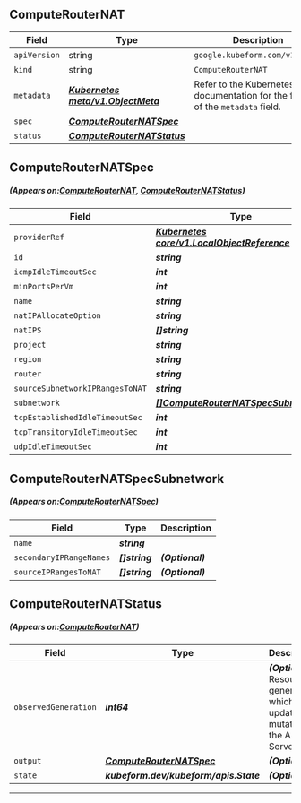 ## ComputeRouterNAT
| Field | Type | Description |
| ------ | ----- | ----------- |
| `apiVersion` | string | `google.kubeform.com/v1alpha1` |
|    `kind` | string | `ComputeRouterNAT` |
| `metadata` | ***[Kubernetes meta/v1.ObjectMeta](https://kubernetes.io/docs/reference/generated/kubernetes-api/v1.13/#objectmeta-v1-meta)***|Refer to the Kubernetes API documentation for the fields of the `metadata` field.|
| `spec` | ***[ComputeRouterNATSpec](#ComputeRouterNATSpec)***||
| `status` | ***[ComputeRouterNATStatus](#ComputeRouterNATStatus)***||
## ComputeRouterNATSpec
##### (Appears on:[ComputeRouterNAT](#ComputeRouterNAT), [ComputeRouterNATStatus](#ComputeRouterNATStatus))
| Field | Type | Description |
| ------ | ----- | ----------- |
| `providerRef` | ***[Kubernetes core/v1.LocalObjectReference](https://kubernetes.io/docs/reference/generated/kubernetes-api/v1.13/#localobjectreference-v1-core)***||
| `id` | ***string***||
| `icmpIdleTimeoutSec` | ***int***| ***(Optional)*** |
| `minPortsPerVm` | ***int***| ***(Optional)*** |
| `name` | ***string***||
| `natIPAllocateOption` | ***string***||
| `natIPS` | ***[]string***| ***(Optional)*** |
| `project` | ***string***| ***(Optional)*** |
| `region` | ***string***| ***(Optional)*** |
| `router` | ***string***||
| `sourceSubnetworkIPRangesToNAT` | ***string***| ***(Optional)*** |
| `subnetwork` | ***[[]ComputeRouterNATSpecSubnetwork](#ComputeRouterNATSpecSubnetwork)***| ***(Optional)*** |
| `tcpEstablishedIdleTimeoutSec` | ***int***| ***(Optional)*** |
| `tcpTransitoryIdleTimeoutSec` | ***int***| ***(Optional)*** |
| `udpIdleTimeoutSec` | ***int***| ***(Optional)*** |
## ComputeRouterNATSpecSubnetwork
##### (Appears on:[ComputeRouterNATSpec](#ComputeRouterNATSpec))
| Field | Type | Description |
| ------ | ----- | ----------- |
| `name` | ***string***||
| `secondaryIPRangeNames` | ***[]string***| ***(Optional)*** |
| `sourceIPRangesToNAT` | ***[]string***| ***(Optional)*** |
## ComputeRouterNATStatus
##### (Appears on:[ComputeRouterNAT](#ComputeRouterNAT))
| Field | Type | Description |
| ------ | ----- | ----------- |
| `observedGeneration` | ***int64***| ***(Optional)*** Resource generation, which is updated on mutation by the API Server.|
| `output` | ***[ComputeRouterNATSpec](#ComputeRouterNATSpec)***| ***(Optional)*** |
| `state` | ***kubeform.dev/kubeform/apis.State***| ***(Optional)*** |
---
